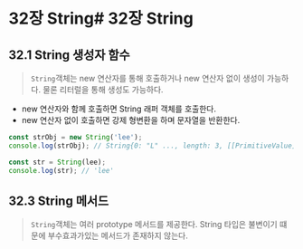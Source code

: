 # 32장 String# 32장 String

## 32.1 String 생성자 함수

> `String`객체는 new 연산자를 통해 호출하거나 new 연산자 없이 생성이 가능하다.
> 물론 리터럴을 통해 생성도 가능하다.

- new 연산자와 함께 호출하면 String 래퍼 객체를 호출한다.
- new 연산자 없이 호출하면 강제 형변환을 하며 문자열을 반환한다.

```js
const strObj = new String('lee');
console.log(strObj); // String{0: "L" ..., length: 3, [[PrimitiveValue]]: 'lee"}

const str = String(lee);
console.log(str); // 'lee'
```

## 32.3 String 메서드

> `String`객체는 여러 prototype 메서드를 제공한다.
> String 타입은 불변이기 떄문에 부수효과가있는 메서드가 존재하지 않는다.
